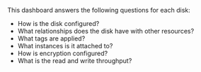 This dashboard answers the following questions for each disk:

- How is the disk configured?
- What relationships does the disk have with other resources?
- What tags are applied?
- What instances is it attached to?
- How is encryption configured?
- What is the read and write throughput?
